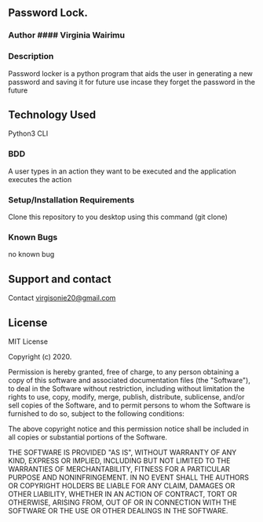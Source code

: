 ## Password Lock.
### Author #### Virginia Wairimu
### Description
Password locker is a python program that aids the user in generating a new password and saving it for future use incase they forget the password in the future

## Technology Used
Python3 CLI

### BDD
A user types in an action they want to be executed and the application executes the action

### Setup/Installation Requirements
Clone this repository to you desktop using this command (git clone)

### Known Bugs
no known bug
## Support and contact
Contact virgisonie20@gmail.com

## License
MIT License

Copyright (c) 2020.

Permission is hereby granted, free of charge, to any person obtaining a copy of this software and associated documentation files (the "Software"), to deal in the Software without restriction, including without limitation the rights to use, copy, modify, merge, publish, distribute, sublicense, and/or sell copies of the Software, and to permit persons to whom the Software is furnished to do so, subject to the following conditions:

The above copyright notice and this permission notice shall be included in all copies or substantial portions of the Software.

THE SOFTWARE IS PROVIDED "AS IS", WITHOUT WARRANTY OF ANY KIND, EXPRESS OR IMPLIED, INCLUDING BUT NOT LIMITED TO THE WARRANTIES OF MERCHANTABILITY, FITNESS FOR A PARTICULAR PURPOSE AND NONINFRINGEMENT. IN NO EVENT SHALL THE AUTHORS OR COPYRIGHT HOLDERS BE LIABLE FOR ANY CLAIM, DAMAGES OR OTHER LIABILITY, WHETHER IN AN ACTION OF CONTRACT, TORT OR OTHERWISE, ARISING FROM, OUT OF OR IN CONNECTION WITH THE SOFTWARE OR THE USE OR OTHER DEALINGS IN THE SOFTWARE.

